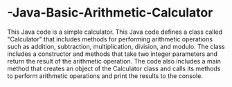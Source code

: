 # -Java-Basic-Arithmetic-Calculator
This Java code is a simple calculator.
This Java code defines a class called "Calculator" that includes methods for performing arithmetic operations such as addition, subtraction, multiplication, division, and modulo. The class includes a constructor and methods that take two integer parameters and return the result of the arithmetic operation. The code also includes a main method that creates an object of the Calculator class and calls its methods to perform arithmetic operations and print the results to the console.




